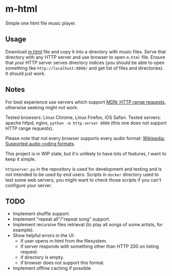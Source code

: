 # m-html

Simple one html file music player.

## Usage

Download [m.html](https://raw.githubusercontent.com/vbezhenar/m-html/main/m.html) file and copy it into a directory with
music files. Serve that directory with any HTTP server and use browser to open
`m.html` file. Ensure that your HTTP server serves directory indices (you should be able to open something
like `http://localhost:8080/` and get list of files and directories). It should just work.

## Notes

For best experience use servers which support
[MDN: HTTP range requests](https://developer.mozilla.org/en-US/docs/Web/HTTP/Range_requests), otherwise seeking might
not work.

Tested browsers: Linux Chrome, Linux Firefox, iOS Safari. Tested servers: apache httpd, nginx,
`python -m http.server 8080` (this one does not support HTTP range requests).

Please note that not every browser supports every audio format:
[Wikipedia: Supported audio coding formats](https://en.wikipedia.org/wiki/HTML5_audio#Supported_audio_coding_formats).

This project is in WIP state, but it's unlikely to have lots of features, I want to keep it simple.

`httpserver.py` in the repository is used for development and testing and is not intended to be used by end users.
Scripts in `docker` directory used to test some web servers, you might want to check those scripts if you can't
configure your server.

## TODO

* Implement shuffle support.
* Implement "repeat all"/"repeat song" support.
* Implement recursive files retrieval (to play all songs of some artists, for example).
* Show helpful errors in the UI:
    * if user opens m.html from the filesystem.
    * if server responds with something other than HTTP 200 on listing request.
    * if directory is empty.
    * if browser does not support this format.
* Implement offline caching if possible.
